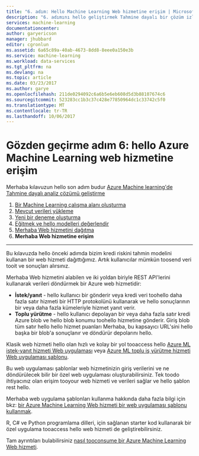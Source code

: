 ```yaml
---
title: "6. adım: Hello Machine Learning Web hizmetine erişim | Microsoft Docs"
description: "6. adımını hello geliştirmek Tahmine dayalı bir çözüm izlenecek yol: etkin bir Azure Machine Learning Web hizmetine erişim."
services: machine-learning
documentationcenter: 
author: garyericson
manager: jhubbard
editor: cgronlun
ms.assetid: 6a65c89a-40ab-4673-8dd8-8eee0a150e3b
ms.service: machine-learning
ms.workload: data-services
ms.tgt_pltfrm: na
ms.devlang: na
ms.topic: article
ms.date: 03/23/2017
ms.author: garye
ms.openlocfilehash: 211de0294092c6a6b5e6eb608d5d3b88107674c6
ms.sourcegitcommit: 523283cc1b3c37c428e77850964dc1c33742c5f0
ms.translationtype: MT
ms.contentlocale: tr-TR
ms.lasthandoff: 10/06/2017
---
```

# <a name="walkthrough-step-6-access-hello-azure-machine-learning-web-service"></a>Gözden geçirme adım 6: hello Azure Machine Learning web hizmetine erişim

Merhaba kılavuzun hello son adım budur [Azure Machine learning'de Tahmine dayalı analiz çözümü geliştirme](machine-learning-walkthrough-develop-predictive-solution.md)

1. [Bir Machine Learning çalışma alanı oluşturma](machine-learning-walkthrough-1-create-ml-workspace.md)
2. [Mevcut verileri yükleme](machine-learning-walkthrough-2-upload-data.md)
3. [Yeni bir deneme oluşturma](machine-learning-walkthrough-3-create-new-experiment.md)
4. [Eğitmek ve hello modelleri değerlendir](machine-learning-walkthrough-4-train-and-evaluate-models.md)
5. [Merhaba Web hizmetini dağıtma](machine-learning-walkthrough-5-publish-web-service.md)
6. **Merhaba Web hizmetine erişim**

- - -
Bu kılavuzda hello önceki adımda bizim kredi riskini tahmin modelini kullanan bir web hizmeti dağıttığımız. Artık kullanıcılar mümkün toosend veri tooit ve sonuçları alırsınız. 

Merhaba Web hizmetini alabilen ve iki yoldan biriyle REST API'lerini kullanarak verileri döndürmek bir Azure web hizmetidir:  

* **İstek/yanıt** - hello kullanıcı bir gönderir veya kredi veri toohello daha fazla satır hizmeti bir HTTP protokolünü kullanarak ve hello sonuçlarının bir veya daha fazla kümeleriyle hizmet yanıt verir.
* **Toplu yürütme** - hello kullanıcı depolayan bir veya daha fazla satır kredi Azure blob ve hello blob konumu toohello hizmetine gönderir. Giriş blob tüm satır hello hello hizmet puanları Merhaba, bu kapsayıcı URL'sini hello başka bir blob'a sonuçlanır ve döndürür depolarını hello.  

Klasik web hizmeti hello olan hızlı ve kolay bir yol tooaccess hello [Azure ML istek-yanıt hizmeti Web uygulaması](https://azure.microsoft.com/marketplace/partners/microsoft/azuremlaspnettemplateforrrs/) veya [Azure ML toplu iş yürütme hizmeti Web uygulaması şablonu](https://azure.microsoft.com/marketplace/partners/microsoft/azuremlbeswebapptemplate/).

Bu web uygulaması şablonlar web hizmetinizin giriş verilerini ve ne döndürülecek bilir bir özel web uygulaması oluşturabilirsiniz. Tek toodo ihtiyacınız olan erişim tooyour web hizmeti ve verileri sağlar ve hello şablon rest hello.

Merhaba web uygulama şablonları kullanma hakkında daha fazla bilgi için bkz: [bir Azure Machine Learning Web hizmeti bir web uygulaması şablonu kullanmak](machine-learning-consume-web-service-with-web-app-template.md).

R, C# ve Python programlama dilleri, için sağlanan starter kod kullanarak bir özel uygulama tooaccess hello web hizmeti de geliştirebilirsiniz.

Tam ayrıntıları bulabilirsiniz [nasıl tooconsume bir Azure Machine Learning Web hizmeti](machine-learning-consume-web-services.md).

